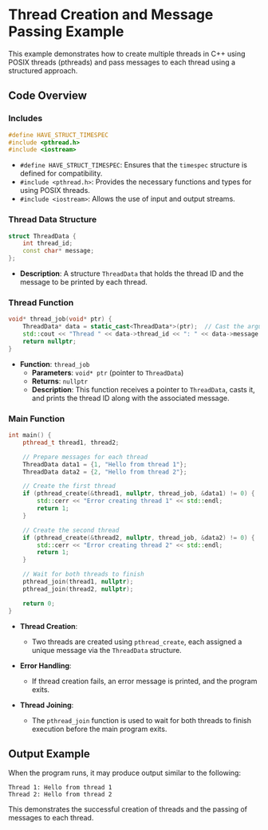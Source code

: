 # Thread Creation and Message Passing Example

This example demonstrates how to create multiple threads in C++ using POSIX threads (pthreads) and pass messages to each thread using a structured approach.

## Code Overview

### Includes

```cpp
#define HAVE_STRUCT_TIMESPEC
#include <pthread.h>
#include <iostream>
```

- `#define HAVE_STRUCT_TIMESPEC`: Ensures that the `timespec` structure is defined for compatibility.
- `#include <pthread.h>`: Provides the necessary functions and types for using POSIX threads.
- `#include <iostream>`: Allows the use of input and output streams.

### Thread Data Structure

```cpp
struct ThreadData {
    int thread_id;
    const char* message;
};
```

- **Description**: A structure `ThreadData` that holds the thread ID and the message to be printed by each thread.

### Thread Function

```cpp
void* thread_job(void* ptr) {
    ThreadData* data = static_cast<ThreadData*>(ptr);  // Cast the argument to ThreadData*
    std::cout << "Thread " << data->thread_id << ": " << data->message << std::endl;
    return nullptr;
}
```

- **Function**: `thread_job`
  - **Parameters**: `void* ptr` (pointer to `ThreadData`)
  - **Returns**: `nullptr`
  - **Description**: This function receives a pointer to `ThreadData`, casts it, and prints the thread ID along with the associated message.

### Main Function

```cpp
int main() {
    pthread_t thread1, thread2;

    // Prepare messages for each thread
    ThreadData data1 = {1, "Hello from thread 1"};
    ThreadData data2 = {2, "Hello from thread 2"};

    // Create the first thread
    if (pthread_create(&thread1, nullptr, thread_job, &data1) != 0) {
        std::cerr << "Error creating thread 1" << std::endl;
        return 1;
    }

    // Create the second thread
    if (pthread_create(&thread2, nullptr, thread_job, &data2) != 0) {
        std::cerr << "Error creating thread 2" << std::endl;
        return 1;
    }

    // Wait for both threads to finish
    pthread_join(thread1, nullptr);
    pthread_join(thread2, nullptr);

    return 0;
}
```

- **Thread Creation**:
  - Two threads are created using `pthread_create`, each assigned a unique message via the `ThreadData` structure.
  
- **Error Handling**:
  - If thread creation fails, an error message is printed, and the program exits.

- **Thread Joining**:
  - The `pthread_join` function is used to wait for both threads to finish execution before the main program exits.

## Output Example

When the program runs, it may produce output similar to the following:

```
Thread 1: Hello from thread 1
Thread 2: Hello from thread 2
```

This demonstrates the successful creation of threads and the passing of messages to each thread.
